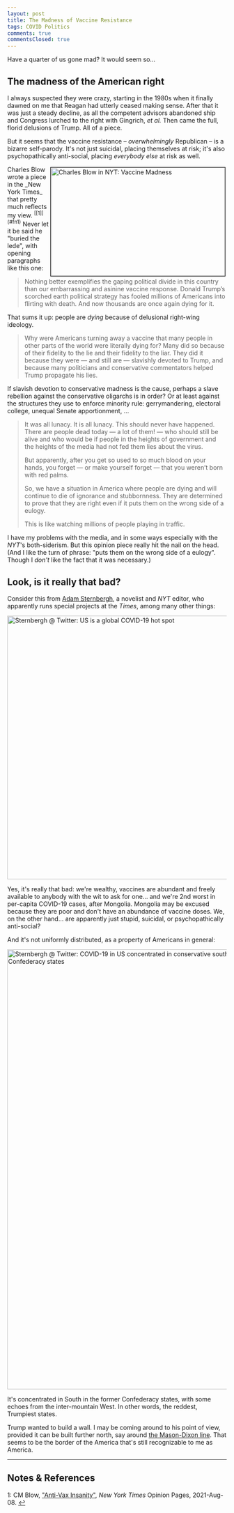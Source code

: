 ```yaml
---
layout: post
title: The Madness of Vaccine Resistance
tags: COVID Politics
comments: true
commentsClosed: true
---
```


Have a quarter of us gone mad?  It would seem so&hellip;  


## The madness of the American right  

I always suspected they were crazy, starting in the 1980s when it finally dawned on me
that Reagan had utterly ceased making sense.  After that it was just a steady decline, as
all the competent advisors abandoned ship and Congress lurched to the right with Gingrich,
_et al._ Then came the full, florid delusions of Trump.  All of a piece.  

But it seems that the vaccine resistance &ndash; _overwhelmingly_ Republican &ndash; is a
bizarre self-parody.  It's not just suicidal, placing themselves at risk; it's also
psychopathically anti-social, placing _everybody else_ at risk as well.  

<img src="{{ site.baseurl }}/images/2021-09-07-vaccine-madness-nyt.jpg" width="400" height="249" alt="Charles Blow in NYT: Vaccine Madness" title = "Charles Blow in NYT: Vaccine Madness" style="float: right; margin: 3px 3px 3px 3px; border: 1px solid #000000;">
Charles Blow wrote a piece in the _New York Times_ that pretty much reflects my 
view. <sup id="fn1a">[[1]](#fn1)</sup>  Never let it be said he "buried the lede", with
opening paragraphs like this one:  

> Nothing better exemplifies the gaping political divide in this country than our
> embarrassing and asinine vaccine response. Donald Trump’s scorched earth political
> strategy has fooled millions of Americans into flirting with death. And now thousands
> are once again dying for it.  

That sums it up: people are _dying_ because of delusional right-wing ideology.  

> Why were Americans turning away a vaccine that many people in other parts of the world
> were literally dying for? Many did so because of their fidelity to the lie and their
> fidelity to the liar. They did it because they were — and still are — slavishly devoted
> to Trump, and because many politicians and conservative commentators helped Trump
> propagate his lies.  

If slavish devotion to conservative madness is the cause, perhaps a slave rebellion
against the conservative oligarchs is in order?  Or at least against the structures they
use to enforce minority rule: gerrymandering, electoral college, unequal Senate
apportionment, &hellip;  

> It was all lunacy. It is all lunacy. This should never have happened. There are people
> dead today — a lot of them! — who should still be alive and who would be if people in
> the heights of government and the heights of the media had not fed them lies about the
> virus.  
>  
> But apparently, after you get so used to so much blood on your hands, you forget — or
> make yourself forget — that you weren’t born with red palms.  
>  
> So, we have a situation in America where people are dying and will continue to die of
> ignorance and stubbornness. They are determined to prove that they are right even if it
> puts them on the wrong side of a eulogy.  
>  
> This is like watching millions of people playing in traffic.  

I have my problems with the media, and in some ways especially with the _NYT_'s
both-siderism.  But this opinion piece really hit the nail on the head.  (And I like the
turn of phrase: "puts them on the wrong side of a eulogy".  Though I _don't_ like the fact that
it was necessary.)  


## Look, is it really that bad?  

Consider this from [Adam Sternbergh](http://www.adamsternbergh.com/about), a novelist and
_NYT_ editor, who apparently runs special projects at the _Times_, among many other things:  

<a href="https://twitter.com/sternbergh/status/1433932512313626627"><img src="{{ site.baseurl }}/images/2021-09-07-vaccine-madness-twitter-1.jpg" width="550" height="605" alt="Sternbergh @ Twitter: US is a global COVID-19 hot spot" title="Sternbergh @ Twitter: US is a global COVID-19 hot spot"></a>

Yes, it's really that bad: we're wealthy, vaccines are abundant and freely available to
anybody with the wit to ask for one&hellip; and we're 2nd worst in per-capita COVID-19
cases, after Mongolia.  Mongolia may be excused because they are poor and don't have an
abundance of vaccine doses.  We, on the other hand&hellip; are apparently just stupid,
suicidal, or psychopathically anti-social?  

And it's not uniformly distributed, as a property of Americans in general:  

<a href="https://twitter.com/sternbergh/status/1433933689092706306"><img src="{{ site.baseurl }}/images/2021-09-07-vaccine-madness-twitter-2.jpg" width="550" height="1010" alt="Sternbergh @ Twitter: COVID-19 in US concentrated in conservative southern Confederacy states" title="Sternbergh @ Twitter: COVID-19 in US concentrated in conservative southern Confederacy states"></a>

It's concentrated in South in the former Confederacy states, with some echoes from the
inter-mountain West.  In other words, the reddest, Trumpiest states.  

Trump wanted to build a wall.  I may be coming around to his point of view, provided it
can be built further north, say around 
[the Mason-Dixon line](https://en.wikipedia.org/wiki/Mason%E2%80%93Dixon_line).  That
seems to be the border of the America that's still recognizable to me as America.  

---

## Notes &amp; References  

<!--
<sup id="fn1a">[[1]](#fn1)</sup>
<a id="fn1">1</a>: [↩](#fn1a)  
-->

<a id="fn1">1</a>: CM Blow, ["Anti-Vax Insanity"](https://www.nytimes.com/2021/08/08/opinion/anti-vaccine-america.html), _New York Times_ Opinion Pages, 2021-Aug-08. [↩](#fn1a)  
